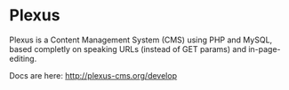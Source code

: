 Plexus
======

Plexus is a Content Management System (CMS) using PHP and MySQL, based completly on speaking URLs (instead of GET params) and in-page-editing.

Docs are here: http://plexus-cms.org/develop
